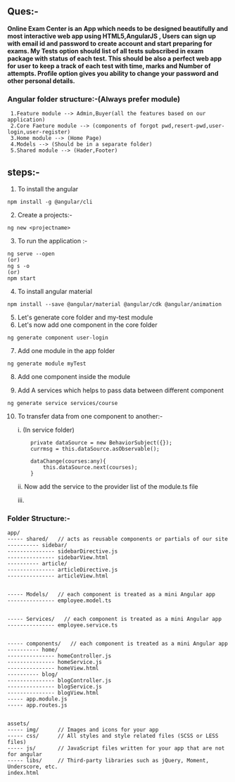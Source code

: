  ## Ques:-
 <b><p>Online Exam Center is an App which needs to be designed beautifully and most interactive web app using HTML5,AngularJS , Users can sign up with email id and password to create account and start preparing for exams. My Tests option should list of all tests subscribed in exam package with status of each test. This should be also a perfect web app for user to keep a track of each test with time, marks and Number of attempts. Profile option gives you ability to change your password and other personal details.
 </p>
</b>


 ### Angular folder structure:-(Always prefer module)
```
 1.Feature module --> Admin,Buyer(all the features based on our application)
 2.Core Faeture module --> (components of forgot pwd,resert-pwd,user-login,user-register)
 3.Home module --> (Home Page)
 4.Models --> (Should be in a separate folder)
 5.Shared module --> (Hader,Footer)
```


 ## steps:-


1. To install the angular 
```
npm install -g @angular/cli
```
2. Create a projects:-
```
ng new <projectname>
```
3. To run the application :-

```
ng serve --open 
(or)
ng s -o 
(or)
npm start
```
4. To install angular material
```
npm install --save @angular/material @angular/cdk @angular/animation
```
5.  Let's generate core folder and my-test module
6. Let's now add one component in the core folder

```
ng generate component user-login
```
7. Add one module in the app folder

```
ng generate module myTest           
```
8. Add one component inside the module

9. Add A services which helps to pass data between different component

```
ng generate service services/course
```

10. To transfer data from one component to another:- 
    
    i. (In service folder)
    ```
        private dataSource = new BehaviorSubject({});
        currmsg = this.dataSource.asObservable();

        dataChange(courses:any){
            this.dataSource.next(courses);
        }
    ```
    ii. Now add the service to the provider list of the module.ts file

    iii.
### Folder Structure:-

```
app/
----- shared/   // acts as reusable components or partials of our site
---------- sidebar/
--------------- sidebarDirective.js
--------------- sidebarView.html
---------- article/
--------------- articleDirective.js
--------------- articleView.html


----- Models/   // each component is treated as a mini Angular app
--------------- employee.model.ts


----- Services/   // each component is treated as a mini Angular app
--------------- employee.service.ts


----- components/   // each component is treated as a mini Angular app
---------- home/
--------------- homeController.js
--------------- homeService.js
--------------- homeView.html
---------- blog/
--------------- blogController.js
--------------- blogService.js
--------------- blogView.html
----- app.module.js
----- app.routes.js


assets/
----- img/      // Images and icons for your app
----- css/      // All styles and style related files (SCSS or LESS files)
----- js/       // JavaScript files written for your app that are not for angular
----- libs/     // Third-party libraries such as jQuery, Moment, Underscore, etc.
index.html

```
